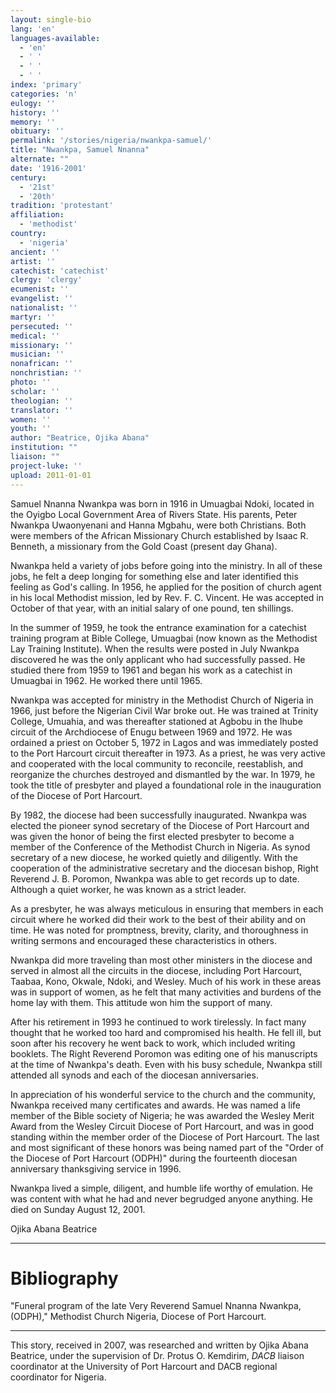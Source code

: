 ```yaml
---
layout: single-bio
lang: 'en'
languages-available:
  - 'en'
  - ' '
  - ' '
  - ' '
index: 'primary'
categories: 'n'
eulogy: ''
history: ''
memory: ''
obituary: ''
permalink: '/stories/nigeria/nwankpa-samuel/'
title: "Nwankpa, Samuel Nnanna"
alternate: ""
date: '1916-2001'
century:
  - '21st'
  - '20th'
tradition: 'protestant'
affiliation:
  - 'methodist'
country:
  - 'nigeria'
ancient: ''
artist: ''
catechist: 'catechist'
clergy: 'clergy'
ecumenist: ''
evangelist: ''
nationalist: ''
martyr: ''
persecuted: ''
medical: ''
missionary: ''
musician: ''
nonafrican: ''
nonchristian: ''
photo: ''
scholar: ''
theologian: ''
translator: ''
women: ''
youth: ''
author: "Beatrice, Ojika Abana"
institution: ""
liaison: ""
project-luke: ''
upload: 2011-01-01
---
```




Samuel Nnanna Nwankpa was born in 1916 in Umuagbai Ndoki, located in the Oyigbo Local Government Area of Rivers State. His parents, Peter Nwankpa Uwaonyenani and Hanna Mgbahu, were both Christians. Both were members of the African Missionary Church established by Isaac R. Benneth, a missionary from the Gold Coast (present day Ghana).

Nwankpa held a variety of jobs before going into the ministry. In all of these jobs, he felt a deep longing for something else and later identified this feeling as God's calling. In 1956, he applied for the position of church agent in his local Methodist mission, led by Rev. F. C. Vincent. He was accepted in October of that year, with an initial salary of one pound, ten shillings.

In the summer of 1959, he took the entrance examination for a catechist training program at Bible College, Umuagbai (now known as the Methodist Lay Training Institute). When the results were posted in July Nwankpa discovered he was the only applicant who had successfully passed. He studied there from 1959 to 1961 and began his work as a catechist in Umuagbai in 1962. He worked there until 1965.

Nwankpa was accepted for ministry in the Methodist Church of Nigeria in 1966, just before the Nigerian Civil War broke out. He was trained at Trinity College, Umuahia, and was thereafter stationed at Agbobu in the Ihube circuit of the Archdiocese of Enugu between 1969 and 1972. He was ordained a priest on October 5, 1972 in Lagos and was immediately posted to the Port Harcourt circuit thereafter in 1973. As a priest, he was very active and cooperated with the local community to reconcile, reestablish, and reorganize the churches destroyed and dismantled by the war. In 1979, he took the title of presbyter and played a foundational role in the inauguration of the Diocese of Port Harcourt.

By 1982, the diocese had been successfully inaugurated. Nwankpa was elected the pioneer synod secretary of the Diocese of Port Harcourt and was given the honor of being the first elected presbyter to become a member of the Conference of the Methodist Church in Nigeria. As synod secretary of a new diocese, he worked quietly and diligently. With the cooperation of the administrative secretary and the diocesan bishop, Right Reverend J. B. Poromon, Nwankpa was able to get records up to date. Although a quiet worker, he was known as a strict leader.

As a presbyter, he was always meticulous in ensuring that members in each circuit where he worked did their work to the best of their ability and on time. He was noted for promptness, brevity, clarity, and thoroughness in writing sermons and encouraged these characteristics in others.

Nwankpa did more traveling than most other ministers in the diocese and served in almost all the circuits in the diocese, including Port Harcourt, Taabaa, Kono, Okwale, Ndoki, and Wesley. Much of his work in these areas was in support of women, as he felt that many activities and burdens of the home lay with them. This attitude won him the support of many.

After his retirement in 1993 he continued to work tirelessly. In fact many thought that he worked too hard and compromised his health. He fell ill, but soon after his recovery he went back to work, which included writing booklets. The Right Reverend Poromon was editing one of his manuscripts at the time of Nwankpa's death. Even with his busy schedule, Nwankpa still attended all synods and each of the diocesan anniversaries.

In appreciation of his wonderful service to the church and the community, Nwankpa received many certificates and awards. He was named a life member of the Bible society of Nigeria; he was awarded the Wesley Merit Award from the Wesley Circuit Diocese of Port Harcourt, and was in good standing within the member order of the Diocese of Port Harcourt. The last and most significant of these honors was being named part of the "Order of the Diocese of Port Harcourt (ODPH)" during the fourteenth diocesan anniversary thanksgiving service in 1996.

Nwankpa lived a simple, diligent, and humble life worthy of emulation. He was content with what he had and never begrudged anyone anything. He died on Sunday August 12, 2001.

Ojika Abana Beatrice

---

# Bibliography

"Funeral program of the late Very Reverend Samuel Nnanna Nwankpa, (ODPH)," Methodist Church Nigeria, Diocese of Port Harcourt.

---

This story, received in 2007, was researched and written by Ojika Abana Beatrice, under the supervision of Dr. Protus O. Kemdirim, *DACB* liaison coordinator at the University of Port Harcourt and DACB regional coordinator for Nigeria.
